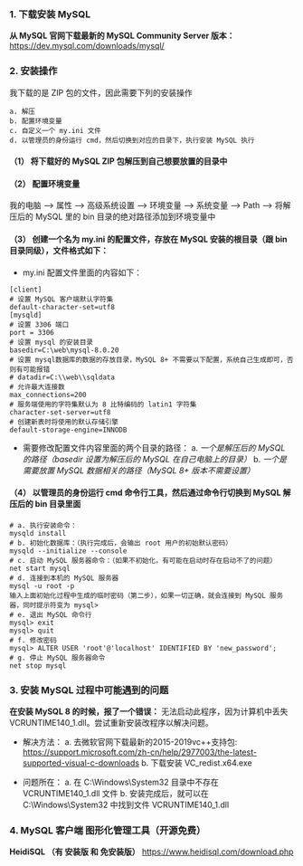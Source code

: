 ### 1. 下载安装 MySQL
**从 MySQL 官网下载最新的 MySQL Community Server 版本：**
https://dev.mysql.com/downloads/mysql/


### 2. 安装操作
我下载的是 ZIP 包的文件，因此需要下列的安装操作
```
a. 解压
b. 配置环境变量
c. 自定义一个 my.ini 文件
d. 以管理员的身份运行 cmd，然后切换到对应的目录下，执行安装 MySQL 执行
```

#### （1） 将下载好的 MySQL ZIP 包解压到自己想要放置的目录中

#### （2） 配置环境变量
我的电脑 --> 属性 --> 高级系统设置 --> 环境变量 --> 系统变量 --> Path --> 将解压后的 MySQL 里的 bin 目录的绝对路径添加到环境变量中

#### （3） 创建一个名为 my.ini 的配置文件，存放在 MySQL 安装的根目录（跟 bin 目录同级），文件格式如下：
- my.ini 配置文件里面的内容如下：
```
[client]
# 设置 MySQL 客户端默认字符集
default-character-set=utf8
[mysqld]
# 设置 3306 端口
port = 3306
# 设置 mysql 的安装目录
basedir=C:\web\mysql-8.0.20
# 设置 mysql数据库的数据的存放目录，MySQL 8+ 不需要以下配置，系统自己生成即可，否则有可能报错
# datadir=C:\\web\\sqldata
# 允许最大连接数
max_connections=200
# 服务端使用的字符集默认为 8 比特编码的 latin1 字符集
character-set-server=utf8
# 创建新表时将使用的默认存储引擎
default-storage-engine=INNODB
```
- 需要修改配置文件内容里面的两个目录的路径：
a. *一个是解压后的 MySQL 的路径（basedir 设置为解压后的 MySQL 在自己电脑上的目录）*
b. *一个是需要放置 MySQL 数据相关的路径（MySQL 8+ 版本不需要设置）*

#### （4） 以管理员的身份运行 cmd 命令行工具，然后通过命令行切换到 MySQL 解压后的 bin 目录里面
```
# a. 执行安装命令：
mysqld install
# b. 初始化数据库：（执行完成后，会输出 root 用户的初始默认密码）
mysqld --initialize --console
# c. 启动 MySQL 服务器命令：（如果不初始化，有可能在启动时存在启动不了的问题）
net start mysql
# d. 连接到本机的 MySQL 服务器
mysql -u root -p
输入上面初始化过程中生成的临时密码（第二步），如果一切正确，就会连接到 MySQL 服务器，同时提示符变为 mysql>
# e. 退出 MySQL 命令行
mysql> exit
mysql> quit
# f. 修改密码
mysql> ALTER USER 'root'@'localhost' IDENTIFIED BY 'new_password';
# g. 停止 MySQL 服务器命令
net stop mysql
```

### 3. 安装 MySQL 过程中可能遇到的问题
**在安装 MySQL 8 的时候，报了一个错误：**
    无法启动此程序，因为计算机中丢失 VCRUNTIME140_1.dll。尝试重新安装改程序以解决问题。

- 解决方法：
a. 去微软官网下载最新的2015-2019vc++支持包:
https://support.microsoft.com/zh-cn/help/2977003/the-latest-supported-visual-c-downloads
b. 下载安装 VC_redist.x64.exe

- 问题所在：
a. 在 C:\Windows\System32 目录中不存在 VCRUNTIME140_1.dll 文件
b. 安装完成后，就可以在 C:\Windows\System32 中找到文件 VCRUNTIME140_1.dll

### 4. MySQL 客户端 图形化管理工具（开源免费）
**HeidiSQL    （有 安装版 和 免安装版）**
https://www.heidisql.com/download.php
